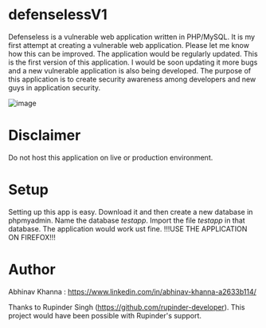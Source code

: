 # defenselessV1
Defenseless is a vulnerable web application written in PHP/MySQL. It is my first attempt at creating a vulnerable web application. Please let me know how this can be improved. The application would be regularly updated. This is the first version of this application. I would be soon updating it more bugs and a new vulnerable application is also being developed. The purpose of this application is to create security awareness among developers and new guys in application security. 

![image](https://user-images.githubusercontent.com/70256749/91271860-727c1080-e798-11ea-8ed1-6e2a7b7516dd.png)

# Disclaimer
Do not host this application on live or production environment.

# Setup
Setting up this app is easy. Download it and then create a new database in phpmyadmin. Name the database *testapp*. Import the file *testapp* in that database. The application would work ust fine. !!!USE THE APPLICATION ON FIREFOX!!!

# Author
Abhinav Khanna : https://www.linkedin.com/in/abhinav-khanna-a2633b114/

Thanks to Rupinder Singh (https://github.com/rupinder-developer). This project would have been possible with Rupinder's support. 
